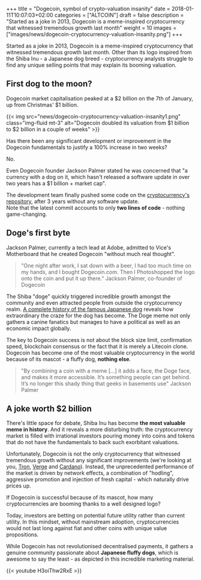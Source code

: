+++
title = "Dogecoin, symbol of crypto-valuation insanity"
date = 2018-01-11T10:07:03+02:00
categories = ["ALTCOIN"]
draft = false
description = "Started as a joke in 2013, Dogecoin is a meme-inspired cryptocurrency that witnessed tremendous growth last month"
weight = 10
images = ["images/news/dogecoin-cryptocurrency-valuation-insanity.png"]
+++

Started as a joke in 2013, Dogecoin is a meme-inspired cryptocurrency that witnessed tremendous growth last month. Other than its logo inspired from the Shiba Inu - a Japanese dog breed - cryptocurrency analysts struggle to find any unique selling points that may explain its booming valuation. 

## First dog to the moon?

Dogecoin market capitalisation peaked at a $2 billion on the 7th of January, up from Christmas' $1 billion.

{{< img src="news/dogecoin-cryptocurrency-valuation-insanity1.png" class="img-fluid mt-3" alt="Dogecoin doubled its valuation from $1 billion to $2 billion in a couple of weeks" >}}  

Has there been any significant development or improvement in the Dogecoin fundamentals to justify a 100% increase in two weeks?

No.

Even Dogecoin founder Jackson Palmer stated he was concerned that "a currency with a dog on it, which hasn't released a software update in over two years has a $1 billion + market cap".

The development team finally pushed some code on the <a href=https://github.com/dogecoin/dogecoin target=_link>cryptocurrency's repository</a>, after 3 years without any software update.  
Note that the latest commit accounts to only **two lines of code** - nothing game-changing.

## Doge's first byte

Jackson Palmer, currently a tech lead at Adobe, admitted to Vice's Motherboard that he created Dogecoin "without much real thought". 

> "One night after work, I sat down with a beer, I had too much time on my hands, and I bought Dogecoin.com. Then I Photoshopped the logo onto the coin and put it up there." Jackson Palmer, co-founder of Dogecoin

The Shiba "doge" quickly triggered incredible growth amongst the community and even attracted people from outside the cryptocurrency realm. <a href=http://knowyourmeme.com/memes/doge target=_blank>A complete history of the famous Japanese dog</a> reveals how  extraordinary the craze for the dog has become. The Doge meme not only gathers a canine fanatics but manages to have a political as well as an economic impact globally. 

The key to Dogecoin success is not about the block size limit, confirmation speed, blockchain consensus or the fact that it is merely a Litecoin clone. Dogecoin has become one of the most valuable cryptocurrency in the world because of its mascot - a fluffy dog, **nothing else**.

> "By combining a coin with a meme [...] it adds a face, the Doge face, and makes it more accessible. It’s something people can get behind. It’s no longer this shady thing that geeks in basements use" Jackson Palmer

## A joke worth $2 billion

There's little space for debate, Shiba Inu has become **the most valuable meme in history**. And it reveals a more disturbing truth: the cryptocurrency market is filled with irrational investors pouring money into coins and tokens that do not have the fundamentals to back such exorbitant valuations. 

Unfortunately, Dogecoin is not the only cryptocurrency that witnessed tremendous growth without any significant improvements (we're looking at you, <a href=https://coinmarketcap.com/currencies/tron/ target=_blank>Tron</a>, <a href=https://coinmarketcap.com/currencies/verge/ target=_blank>Verge</a> and <a href=https://coinmarketcap.com/currencies/cardano/ target=_blank>Cardano</a>). Instead, the unprecedented performance of the market is driven by network effects, a combination of "hodling", aggressive promotion and injection of fresh capital - which naturally drive prices up. 

If Dogecoin is successful because of its mascot, how many cryptocurrencies are booming thanks to a well designed logo?

Today, investors are betting on potential future utility rather than current utility. In this mindset, without mainstream adoption, cryptocurrencies would not last long against fiat and other coins with unique value propositions.

While Dogecoin has not revolutionised decentralised payments, it gathers a genuine community passionate about **Japanese fluffy dogs**, which is awesome to say the least - as depicted in this incredible marketing material.

{{< youtube H3oiThw2RxE >}}
